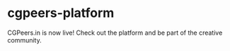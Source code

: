 # cgpeers-platform
CGPeers.in is now live! Check out the platform and be part of the creative community.
